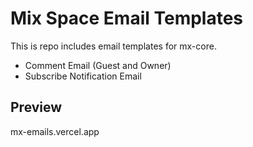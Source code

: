 # Mix Space Email Templates


This is repo includes email templates for mx-core. 

- Comment Email (Guest and Owner)
- Subscribe Notification Email


## Preview

mx-emails.vercel.app
